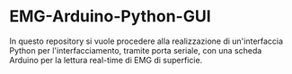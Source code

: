 # EMG-Arduino-Python-GUI
In questo repository si vuole procedere alla realizzazione di un'interfaccia Python per l'interfacciamento, tramite porta seriale, con una scheda Arduino per la lettura real-time di EMG di superficie.
